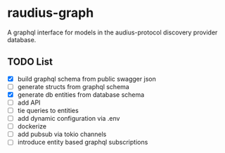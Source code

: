 # raudius-graph

A graphql interface for models in the audius-protocol discovery provider database. 

## TODO List

- [X] build graphql schema from public swagger json
- [ ] generate structs from graphql schema
- [X] generate db entities from database schema
- [ ] add API
- [ ] tie queries to entities
- [ ] add dynamic configuration via .env
- [ ] dockerize
- [ ] add pubsub via tokio channels
- [ ] introduce entity based graphql subscriptions 